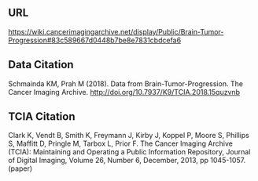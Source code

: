 ## URL
https://wiki.cancerimagingarchive.net/display/Public/Brain-Tumor-Progression#83c589667d0448b7be8e7831cbdcefa6
  

## Data Citation
Schmainda KM, Prah M (2018). Data from Brain-Tumor-Progression. The Cancer Imaging Archive. http://doi.org/10.7937/K9/TCIA.2018.15quzvnb
  

## TCIA Citation
Clark K, Vendt B, Smith K, Freymann J, Kirby J, Koppel P, Moore S, Phillips S, Maffitt D, Pringle M, Tarbox L, Prior F. The Cancer Imaging Archive (TCIA): Maintaining and Operating a Public Information Repository, Journal of Digital Imaging, Volume 26, Number 6, December, 2013, pp 1045-1057. (paper)

